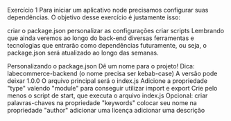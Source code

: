 Exercício 1
Para iniciar um aplicativo node precisamos configurar suas dependências.
O objetivo desse exercício é justamente isso:

criar o package.json
personalizar as configurações
criar scripts
Lembrando que ainda veremos ao longo do back-end diversas ferramentas e tecnologias que entrarão como dependências futuramente, ou seja, o package.json será atualizado ao longo das semanas.

Personalizando o package.json
Dê um nome para o projeto! Dica: labecommerce-backend (o nome precisa ser kebab-case)
A versão pode deixar 1.0.0
O arquivo principal será o index.js
Adicione a propriedade "type" valendo "module" para conseguir utilizar import e export
Crie pelo menos o script de start, que executa o arquivo index.js
Opcional:
criar palavras-chaves na propriedade "keywords"
colocar seu nome na propriedade "author"
adicionar uma licença
adicionar uma descrição